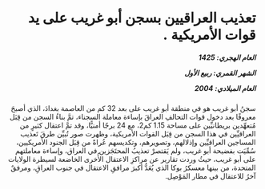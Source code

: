 <h1 dir="rtl">تعذيب العراقيين بسجن أبو غريب على يد قوات الأمريكية .</h1>

<h5 dir="rtl">العام الهجري:  1425

الشهر القمري: ربيع الأول

العام الميلادي: 2004</h5>

<p dir="rtl">سجنُ أبو غريب هو في منطقة أبو غريب على بعد 32 كم من العاصمة بغدادَ، الذي أصبحَ معروفًا بعد دخول قوات التحالفِ العراقَ بإساءة معاملة السجناء، تمَّ بناءُ السجن من قِبَل مُتعهِّدين بريطانيِّين على مساحة 1.15 كم2، مع 24 برجًا أمنيًّا، وقد تمَّ اعتقال كثيرٍ من العراقيِّين في هذا السجن من قِبَل القوات الأمريكية، وظهرت صور تُبيِّن طرقَ تَعذيب المساجين العراقيِّين وإذلالهم، وتصويرهم، وتكديسهم عُراةً من قِبَل الجنود الأمريكيين، سُمِّيَت بفضيحة أبو غريب، ولم يَقتصرْ تعذيبُ المحتَجَزين في العراق، وإساءة معاملتهم على أبو غريب، حيثُ وردت تقارير عن مراكزِ الاعتقال الأُخرى الخاضعة لسيطرة الولايات المتحدة، من بينها معسكرُ بوكا الذي يُعَدُّ أكبرَ مرافقِ الاعتقال في جنوب العراقِ، ومرفقٌ آخرُ للاعتقال في مطار المَوْصِل.</p></br>
